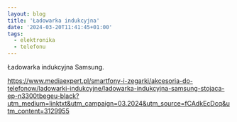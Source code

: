 ```yaml
---
layout: blog
title: 'Ładowarka indukcyjna'
date: '2024-03-20T11:41:45+01:00'
tags:
  - elektronika
  - telefonu
---
```


Ładowarka indukcyjna Samsung.

https://www.mediaexpert.pl/smartfony-i-zegarki/akcesoria-do-telefonow/ladowarki-indukcyjne/ladowarka-indukcyjna-samsung-stojaca-ep-n3300tbegeu-black?utm_medium=linktxt&utm_campaign=03.2024&utm_source=fCAdkEcDcq&utm_content=3129955
